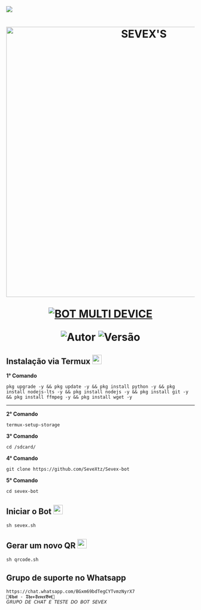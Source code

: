 <img src="https://readme-typing-svg.herokuapp.com/?font=mono&size=30&duration=4000&color=FF0000&center=falso&vCenter=falso&lines=𝑆𝐸𝑉𝐸𝑋-𝐵𝑂𝑇;𝐌𝐀𝐈𝐒+𝐔𝐒𝐀𝐃𝐎+𝐃𝐎+𝐁𝐑;1000+𝐂𝐎𝐌𝐀𝐍𝐃𝐎𝐒;𝕾.𝕳𝖊𝖓𝖗𝖎𝖖𝖚𝖊-𝕯𝖔𝖒𝖎𝖓𝖆✰✰✰✰✰">      

<h1 align="center">
<p>
<img src= "https://telegra.ph/file/6d6b8b2759ab7341934e1.jpg" alt="SEVEX'S" width="720">
</p>

<p align="center">
<a href="#"><img title="BOT MULTI DEVICE" src="https://img.shields.io/badge/BOT MULTI DEVICE-blue?&style=for-the-badge"></a>
</p>

<p align="center">
<img title="Autor" src="https://img.shields.io/badge/Autor-S.Henrique-orange.svg?style=for-the-badge&logo=github"></a>
<img title="Versão" src="https://img.shields.io/badge/Versão-1.0.0-orange.svg?style=for-the-badge&logo=github"></a>
</p>

## Instalação via Termux  <img src="https://user-images.githubusercontent.com/108157095/182052725-6568419a-6a9f-490a-85ea-90b94af694fe.png" height="25px">
**1° Comando**
```
pkg upgrade -y && pkg update -y && pkg install python -y && pkg install nodejs-lts -y && pkg install nodejs -y && pkg install git -y && pkg install ffmpeg -y && pkg install wget -y
```
---------------------------

**2° Comando**
```
termux-setup-storage
```
**3° Comando**
```
cd /sdcard/
```
**4° Comando**
```
git clone https://github.com/SeveXtz/Sevex-bot
```
**5° Comando**
```
cd sevex-bot
```

## Iniciar o Bot  <img src="https://user-images.githubusercontent.com/108157095/182053901-78e4a217-51ba-42a3-8ec5-38ed978ad752.png" height="25px">
```
sh sevex.sh
```

## Gerar um novo QR  <img src="https://user-images.githubusercontent.com/108157095/182053978-d1a08952-4625-4e3f-b469-c8ebe4f22ac8.png" height="25px">
```
sh qrcode.sh
```

## Grupo de suporte no Whatsapp 
```
https://chat.whatsapp.com/BGxm69bdTegCYTvmzNyrX7
🐉𝕮𝖍𝖆𝖙 - 𝕿𝖍𝖊✵𝕾𝖊𝖛𝖊𝖝𝕭𝖔𝖙🐉
𝘎𝘙𝘜𝘗𝘖 𝘋𝘌 𝘊𝘏𝘈𝘛 𝘌 𝘛𝘌𝘚𝘛𝘌 𝘋𝘖 𝘉𝘖𝘛 𝘚𝘌𝘝𝘌𝘟
```

